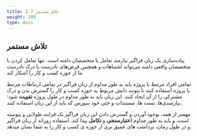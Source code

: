 ```yaml
---
title: 2.7 تلاش مستمر
weight: 209
type: docs
---
```


## تلاش مستمر

پیاده‌سازی یک زبان فراگیر نیازمند تعامل با متخصصان دامنه است. تنها تعامل کردن با متخصصان واقعی دامنه می‌تواند اشتباهات،و همچنین فرض‌های نادرست یا درک نادرست ما از حوزه کسب و کار را آشکار کند.

تمامی افراد مرتبط با پروژه باید به طور مداوم از زبان فراگیر در تمامی ارتباطات مرتبط با پروژه استفاده کنند تا بتونند دانش مربوط به حوزه کسب و کار را گسترش بدن و درک مشترکی را از آن ایجاد کنند. این زبان باید به طور مداوم در طول پروژه **تقویت** شود: نیازمندی‌ها، تست ها، مستندات و حتی خود سورس کد باید از این زبان استفاده کنند.

مهمتر از همه، بوجود آوردن و گسترش دادن این زبان فراگیر یک فرایند طولانی و پیوسته است، و باید به طور مداوم **اعتبارسنجی** و **تکامل** پیدا کند. استفاده روزانه از زبان فراگیر و در طول زمان، برداشت های عمیق تری از حوزه ی کسب و کار را به شما نشان میدهد. 
